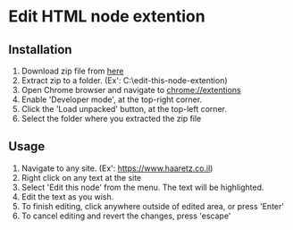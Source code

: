 Edit HTML node extention
========================

Installation
------------
1. Download zip file from [here](https://github.com/Haaretz/edit-this-node-extention/archive/refs/heads/master.zip)
2. Extract zip to a folder. (Ex': C:\edit-this-node-extention)
3. Open Chrome browser and navigate to [chrome://extentions](chrome://extentions)
4. Enable 'Developer mode', at the top-right corner.
5. Click the 'Load unpacked' button, at the top-left corner.
6. Select the folder where you extracted the zip file

Usage
-----
1. Navigate to any site. (Ex': https://www.haaretz.co.il)
2. Right click on any text at the site
3. Select 'Edit this node' from the menu. The text will be highlighted.
4. Edit the text as you wish.
5. To finish editing, click anywhere outside of edited area, or press 'Enter'
6. To cancel editing and revert the changes, press 'escape'

